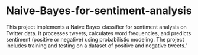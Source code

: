 # Naive-Bayes-for-sentiment-analysis
This project implements a Naive Bayes classifier for sentiment analysis on Twitter data. It processes tweets, calculates word frequencies, and predicts sentiment (positive or negative) using probabilistic modeling. The project includes training and testing on a dataset of positive and negative tweets."
